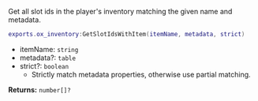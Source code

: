 Get all slot ids in the player's inventory matching the given name and metadata.

```lua
exports.ox_inventory:GetSlotIdsWithItem(itemName, metadata, strict)
```

- itemName: `string`
- metadata?: `table`
- strict?: `boolean`
  - Strictly match metadata properties, otherwise use partial matching.

**Returns:** `number[]?`
